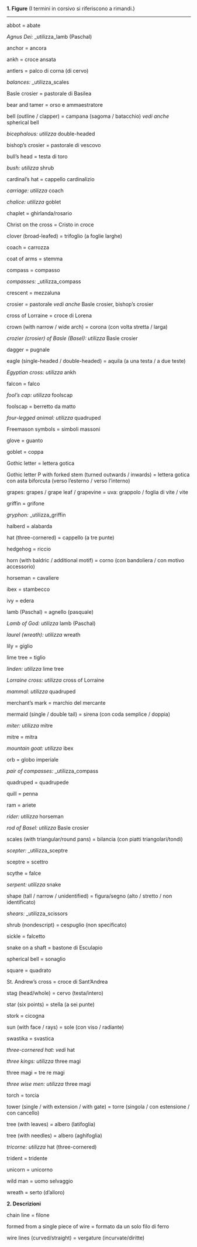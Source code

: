 **1. Figure** (I termini in corsivo si riferiscono a rimandi.)

** **

abbot = abate

_Agnus Dei:_ _utilizza_lamb (Paschal)

anchor = ancora

ankh = croce ansata

antlers = palco di corna (di cervo)

_balances:_ _utilizza_scales

Basle crosier = pastorale di Basilea

bear and tamer = orso e ammaestratore

bell (outline / clapper) = campana (sagoma / batacchio) _vedi anche_ spherical bell

_bicephalous:_ _utilizza_ double-headed

bishop’s crosier = pastorale di vescovo

bull’s head = testa di toro

_bush:_ _utilizza_ shrub

cardinal’s hat = cappello cardinalizio

_carriage:_ _utilizza_ coach

_chalice:_ _utilizza_ goblet

chaplet = ghirlanda/rosario

Christ on the cross = Cristo in croce

clover (broad-leafed) = trifoglio (a foglie larghe)

coach = carrozza

coat of arms = stemma

compass = compasso

_compasses:_ _utilizza_compass

crescent = mezzaluna

crosier = pastorale _vedi anche_ Basle crosier, bishop’s crosier

cross of Lorraine = croce di Lorena

crown (with narrow / wide arch) = corona (con volta stretta / larga)

_crozier (crosier) of Basle (Basel):_ _utilizza_ Basle crosier

dagger = pugnale

eagle (single-headed / double-headed) = aquila (a una testa / a due teste)

_Egyptian cross:_ _utilizza_ ankh

falcon = falco

_fool’s cap:_ _utilizza_ foolscap

foolscap = berretto da matto

_four-legged animal: utilizza_ quadruped

Freemason symbols = simboli massoni

glove = guanto

goblet = coppa

Gothic letter = lettera gotica

Gothic letter P with forked stem (turned outwards / inwards) = lettera gotica con asta biforcuta (verso l’esterno / verso l’interno)

grapes: grapes / grape leaf / grapevine = uva: grappolo / foglia di vite / vite

griffin = grifone

_gryphon:_ _utilizza_griffin

halberd = alabarda

hat (three-cornered) = cappello (a tre punte)

hedgehog = riccio

horn (with baldric / additional motif) = corno (con bandoliera / con motivo accessorio)

horseman = cavaliere

ibex = stambecco

ivy = edera

lamb (Paschal) = agnello (pasquale)

_Lamb of God:_ _utilizza_ lamb (Paschal)

_laurel (wreath):_ _utilizza_ wreath

lily = giglio

lime tree = tiglio

_linden:_ _utilizza_ lime tree

_Lorraine cross:_ _utilizza_ cross of Lorraine

_mammal:_ _utilizza_ quadruped

merchant’s mark = marchio del mercante

mermaid (single / double tail) = sirena (con coda semplice / doppia)

_miter:_ _utilizza_ mitre

mitre = mitra

_mountain goat:_ _utilizza_ ibex

orb = globo imperiale

_pair of compasses:_ _utilizza_compass

quadruped = quadrupede

quill = penna

ram = ariete

_rider:_ _utilizza_ horseman

_rod of Basel:_ _utilizza_ Basle crosier

scales (with triangular/round pans) = bilancia (con piatti triangolari/tondi)

_scepter:_ _utilizza_sceptre

sceptre = scettro

scythe = falce

_serpent:_ _utilizza_ snake

shape (tall / narrow / unidentified) = figura/segno (alto / stretto / non identificato)

_shears:_ _utilizza_scissors

shrub (nondescript) = cespuglio (non specificato)

sickle = falcetto

snake on a shaft = bastone di Esculapio

spherical bell = sonaglio

square = quadrato

St. Andrew’s cross = croce di Sant’Andrea

stag (head/whole) = cervo (testa/intero)

star (six points) = stella (a sei punte)

stork = cicogna

sun (with face / rays) = sole (con viso / radiante)

swastika = svastica

_three-cornered hat: vedi_ hat

_three kings:_ _utilizza_ three magi

three magi = tre re magi

_three wise men:_ _utilizza_ three magi

torch = torcia

tower (single / with extension / with gate) = torre (singola / con estensione / con cancello)

tree (with leaves) = albero (latifoglia)

tree (with needles) = albero (aghifoglia)

_tricorne:_ _utilizza_ hat (three-cornered)

trident = tridente

unicorn = unicorno

wild man = uomo selvaggio

wreath = serto (d’alloro)

**2. Descrizioni**

chain line = filone

formed from a single piece of wire = formato da un solo filo di ferro

wire lines (curved/straight) = vergature (incurvate/diritte)
